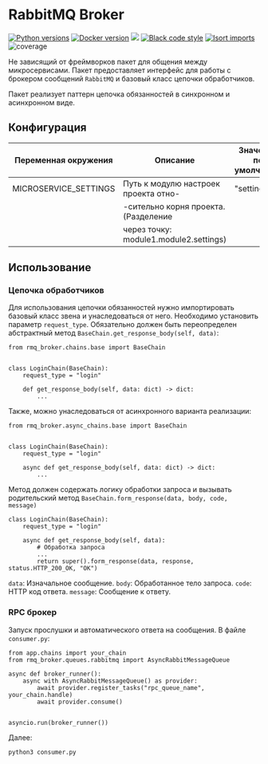 # RabbitMQ Broker
[![Python versions](https://img.shields.io/badge/python-%3E=3.9-blue)](https://www.python.org/)
[![Docker version](https://img.shields.io/badge/Docker-23.0.1-blue)](https://www.docker.com//)
[![](https://img.shields.io/badge/-FastAPI-green)](https://fastapi.tiangolo.com/)
[![Black code style](https://img.shields.io/badge/code%20style-black-000000.svg)](https://github.com/ambv/black)
[![Isort imports](https://img.shields.io/badge/imports-isort-31674b1?style=flat&labelColor=ef8336)](https://pycqa.github.io/isort/)
![coverage](http://192.168.32.52/gazprom-asez/webportal-logic/badges/develop/coverage.svg)

Не зависящий от фреймворков пакет для общения между микросервисами. Пакет предоставляет интерфейс для работы с брокером сообщений `RabbitMQ` и базовый класс цепочки обработчиков.

Пакет реализует паттерн цепочка обязанностей в синхронном и асинхронном виде.

## Конфигурация

| Переменная окружения  | Описание                              |     Значение по умолчанию     |
|-----------------------|---------------------------------------|-------------------------------|
| MICROSERVICE_SETTINGS | Путь к модулю настроек проекта отно-  |         "settings"            |
|                       | -сительно корня проекта. (Разделение  |                               |
|                       | через точку: module1.module2.settings)|                               |


## Использование

### Цепочка обработчиков

Для использования цепочки обязанностей нужно импортировать базовый класс звена и унаследоваться от него. Необходимо установить параметр `request_type`. Обязательно должен быть переопределен абстрактный метод `BaseChain.get_response_body(self, data)`:

```
from rmq_broker.chains.base import BaseChain


class LoginChain(BaseChain):
    request_type = "login"

    def get_response_body(self, data: dict) -> dict:
        ...
```

Также, можно унаследоваться от асинхронного варианта реализации:
```
from rmq_broker.async_chains.base import BaseChain


class LoginChain(BaseChain):
    request_type = "login"

    async def get_response_body(self, data: dict) -> dict:
        ...
```

Метод должен содержать логику обработки запроса и вызывать родительский метод
`BaseChain.form_response(data, body, code, message)`
```
class LoginChain(BaseChain):
    request_type = "login"

    async def get_response_body(self, data):
        # Обработка запроса
        ...
        return super().form_response(data, response, status.HTTP_200_OK, "OK")
```

`data`: Изначальное сообщение.
`body`: Обработанное тело запроса.
`code`: HTTP код ответа.
`message`: Сообщение к ответу.

### RPC брокер

Запуск прослушки и автоматического ответа на сообщения.
В файле `consumer.py`:
```
from app.chains import your_chain
from rmq_broker.queues.rabbitmq import AsyncRabbitMessageQueue

async def broker_runner():
    async with AsyncRabbitMessageQueue() as provider:
        await provider.register_tasks("rpc_queue_name", your_chain.handle)
        await provider.consume()


asyncio.run(broker_runner())
```

Далее:
```
python3 consumer.py
```
